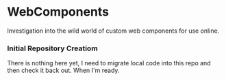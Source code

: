 # WebComponents
Investigation into the wild world of custom web components for use online. 

### Initial Repository Creatiom
There is nothing here yet, I need to migrate local code into this repo and then check it back out. When I'm ready.
